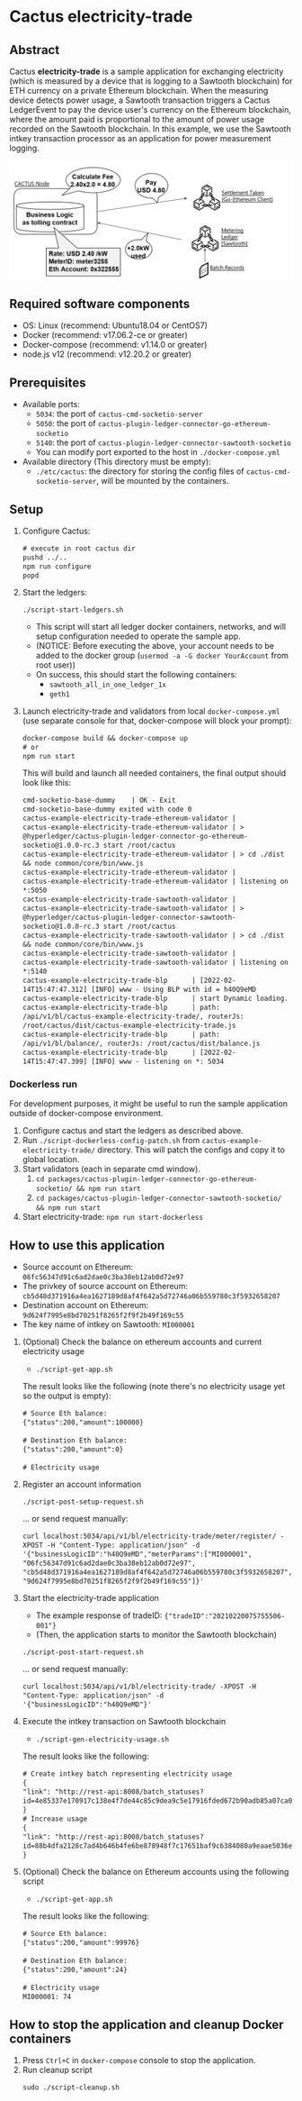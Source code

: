 # Cactus electricity-trade

## Abstract

Cactus **electricity-trade** is a sample application for exchanging electricity (which is measured by a device that is logging to a Sawtooth blockchain) for ETH currency on a private Ethereum blockchain. When the measuring device detects power usage, a Sawtooth transaction triggers a Cactus LedgerEvent to pay the device user's currency on the Ethereum blockchain, where the amount paid is proportional to the amount of power usage recorded on the Sawtooth blockchain.
In this example, we use the Sawtooth intkey transaction processor as an application for power measurement logging.

![electricity-trade image](./images/electricity-trade-image.png)

## Required software components

- OS: Linux (recommend: Ubuntu18.04 or CentOS7)
- Docker (recommend: v17.06.2-ce or greater)
- Docker-compose (recommend: v1.14.0 or greater)
- node.js v12 (recommend: v12.20.2 or greater)

## Prerequisites

- Available ports:
  - `5034`: the port of `cactus-cmd-socketio-server`
  - `5050`: the port of `cactus-plugin-ledger-connector-go-ethereum-socketio`
  - `5140`: the port of `cactus-plugin-ledger-connector-sawtooth-socketio`
  - You can modify port exported to the host in `./docker-compose.yml`
- Available directory (This directory must be empty):
    - `./etc/cactus`: the directory for storing the config files of `cactus-cmd-socketio-server`, will be mounted by the containers.

## Setup

1. Configure Cactus:

   ```
   # execute in root cactus dir
   pushd ../..
   npm run configure
   popd
   ```

1. Start the ledgers:
    ```
    ./script-start-ledgers.sh
    ```
    - This script will start all ledger docker containers, networks, and will setup configuration needed to operate the sample app.
    - (NOTICE: Before executing the above, your account needs to be added to the docker group (`usermod -a -G docker YourAccount` from root user))
    - On success, this should start the following containers:
        - `sawtooth_all_in_one_ledger_1x`
        - `geth1`

1. Launch electricity-trade and validators from local `docker-compose.yml` (use separate console for that, docker-compose will block your prompt):

   ```
   docker-compose build && docker-compose up
   # or
   npm run start
   ```

   This will build and launch all needed containers, the final output should look like this:

   ```
   cmd-socketio-base-dummy    | OK - Exit
   cmd-socketio-base-dummy exited with code 0
   cactus-example-electricity-trade-ethereum-validator |
   cactus-example-electricity-trade-ethereum-validator | > @hyperledger/cactus-plugin-ledger-connector-go-ethereum-socketio@1.0.0-rc.3 start /root/cactus
   cactus-example-electricity-trade-ethereum-validator | > cd ./dist && node common/core/bin/www.js
   cactus-example-electricity-trade-ethereum-validator |
   cactus-example-electricity-trade-ethereum-validator | listening on *:5050
   cactus-example-electricity-trade-sawtooth-validator |
   cactus-example-electricity-trade-sawtooth-validator | > @hyperledger/cactus-plugin-ledger-connector-sawtooth-socketio@1.0.0-rc.3 start /root/cactus
   cactus-example-electricity-trade-sawtooth-validator | > cd ./dist && node common/core/bin/www.js
   cactus-example-electricity-trade-sawtooth-validator |
   cactus-example-electricity-trade-sawtooth-validator | listening on *:5140
   cactus-example-electricity-trade-blp      | [2022-02-14T15:47:47.312] [INFO] www - Using BLP with id = h40Q9eMD
   cactus-example-electricity-trade-blp      | start Dynamic loading.
   cactus-example-electricity-trade-blp      | path: /api/v1/bl/cactus-example-electricity-trade/, routerJs: /root/cactus/dist/cactus-example-electricity-trade.js
   cactus-example-electricity-trade-blp      | path: /api/v1/bl/balance/, routerJs: /root/cactus/dist/balance.js
   cactus-example-electricity-trade-blp      | [2022-02-14T15:47:47.399] [INFO] www - listening on *: 5034
   ```

### Dockerless run
For development purposes, it might be useful to run the sample application outside of docker-compose environment.

1. Configure cactus and start the ledgers as described above.
1. Run `./script-dockerless-config-patch.sh` from `cactus-example-electricity-trade/` directory. This will patch the configs and copy it to global location.
1. Start validators (each in separate cmd window).
    1. `cd packages/cactus-plugin-ledger-connector-go-ethereum-socketio/ && npm run start`
    1. `cd packages/cactus-plugin-ledger-connector-sawtooth-socketio/ && npm run start`
1. Start electricity-trade: `npm run start-dockerless`

## How to use this application

- Source account on Ethereum: `06fc56347d91c6ad2dae0c3ba38eb12ab0d72e97`
- The privkey of source account on Ethereum: `cb5d48d371916a4ea1627189d8af4f642a5d72746a06b559780c3f5932658207`
- Destination account on Ethereum: `9d624f7995e8bd70251f8265f2f9f2b49f169c55`
- The key name of intkey on Sawtooth: `MI000001`

1. (Optional) Check the balance on ethereum accounts and current electricity usage

   - `./script-get-app.sh`

   The result looks like the following (note there's no electricity usage yet so the output is empty):

   ```
   # Source Eth balance:
   {"status":200,"amount":100000}

   # Destination Eth balance:
   {"status":200,"amount":0}

   # Electricity usage
   ```

1. Register an account information

   ```
   ./script-post-setup-request.sh
   ```

   ... or send request manually:

   ```
   curl localhost:5034/api/v1/bl/electricity-trade/meter/register/ -XPOST -H "Content-Type: application/json" -d '{"businessLogicID":"h40Q9eMD","meterParams":["MI000001", "06fc56347d91c6ad2dae0c3ba38eb12ab0d72e97", "cb5d48d371916a4ea1627189d8af4f642a5d72746a06b559780c3f5932658207", "9d624f7995e8bd70251f8265f2f9f2b49f169c55"]}'
   ```

1. Start the electricity-trade application

   - The example response of tradeID: `{"tradeID":"20210220075755506-001"}`
   - (Then, the application starts to monitor the Sawtooth blockchain)

   ```
   ./script-post-start-request.sh
   ```

   ... or send request manually:

   ```
   curl localhost:5034/api/v1/bl/electricity-trade/ -XPOST -H "Content-Type: application/json" -d '{"businessLogicID":"h40Q9eMD"}'
   ```

1. Execute the intkey transaction on Sawtooth blockchain

   - `./script-gen-electricity-usage.sh`

   The result looks like the following:

    ```
    # Create intkey batch representing electricity usage
    {
    "link": "http://rest-api:8008/batch_statuses?id=4e85337e170917c138e4f7de44c85c9dea9c5e17916fded672b90adb85a07ca009002580f8629660e26e1117e9ac15f4c1164d9dc05fc77ac8e212672dc5e97a"
    }
    # Increase usage
    {
    "link": "http://rest-api:8008/batch_statuses?id=88b4dfa2128c7ad4b646b4fe6be878948f7c17651baf9c6384080a9eaae5036e219c432b46f74331a2d56b80bf2dcc94496ff261d1a941f23210d637badacf14"
    }
    ```

1. (Optional) Check the balance on Ethereum accounts using the following script

   - `./script-get-app.sh`

   The result looks like the following:

   ```
   # Source Eth balance:
   {"status":200,"amount":99976}

   # Destination Eth balance:
   {"status":200,"amount":24}

   # Electricity usage
   MI000001: 74
   ```

## How to stop the application and cleanup Docker containers

1. Press `Ctrl+C` in `docker-compose` console to stop the application.
1. Run cleanup script
   ```
   sudo ./script-cleanup.sh
   ```
